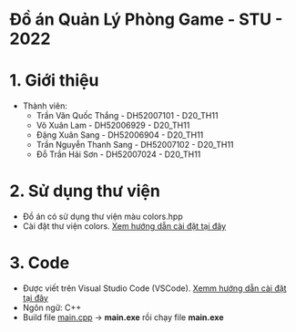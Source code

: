 # Đồ án Quản Lý Phòng Game - STU - 2022

# 1. Giới thiệu
- Thành viên:
  - Trần Văn Quốc Thắng - DH52007101 - D20_TH11
  - Võ Xuân Lam - DH52006929 - D20_TH11
  - Đặng Xuân Sang - DH52006904 - D20_TH11
  - Trần Nguyễn Thanh Sang - DH52007102 - D20_TH11
  - Đỗ Trần Hải Sơn - DH52007024 - D20_TH11

# 2. Sử dụng thư viện
* Đồ án có sử dụng thư viện màu colors.hpp
* Cài đặt thư viện colors. [Xem hướng dẫn cài đặt tại đây](https://github.com/hugorplobo/colors.hpp)

# 3. Code
- Được viết trên Visual Studio Code (VSCode). [Xemm hướng dẫn cài đặt tại đây](https://codelearn.io/sharing/huong-dan-cai-dat-visual-studio-code-lap-trinh-cpp)
- Ngôn ngữ: C++
- Build file [main.cpp](src/Program/main.cpp) -> **main.exe** rồi chạy file **main.exe**

